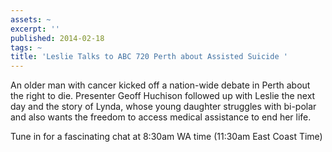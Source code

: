 ```yaml
---
assets: ~
excerpt: ''
published: 2014-02-18
tags: ~
title: 'Leslie Talks to ABC 720 Perth about Assisted Suicide '
---
```

An older man with cancer kicked off a nation-wide debate in Perth about the right to die. Presenter Geoff Huchison followed up with Leslie the next day and the story of Lynda, whose young daughter struggles with bi-polar and also wants the freedom to access medical assistance to end her life. 

Tune in for a fascinating chat at 8:30am WA time (11:30am East Coast Time)